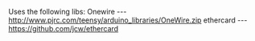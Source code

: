 Uses the following libs:
Onewire --- http://www.pjrc.com/teensy/arduino_libraries/OneWire.zip
ethercard --- https://github.com/jcw/ethercard
